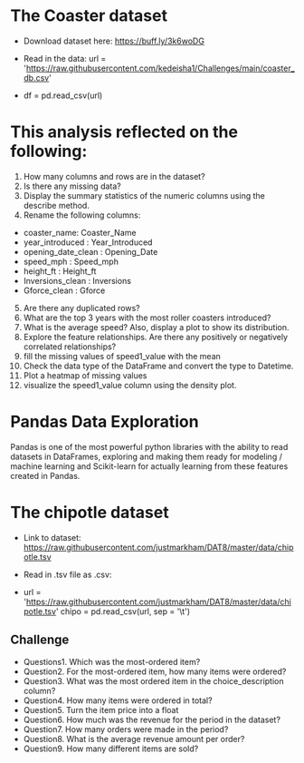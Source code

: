 # The Coaster dataset

- Download dataset here: https://buff.ly/3k6woDG 

- Read in the data:
url = 'https://raw.githubusercontent.com/kedeisha1/Challenges/main/coaster_db.csv'

- df = pd.read_csv(url) 

# This analysis reflected on the following:

1. How many columns and rows are in the dataset?
2. Is there any missing data?
3. Display the summary statistics of the numeric columns using the describe method.
4. Rename the following columns:
- coaster_name: Coaster_Name
- year_introduced : Year_Introduced
- opening_date_clean : Opening_Date
- speed_mph : Speed_mph
- height_ft : Height_ft
- Inversions_clean : Inversions
- Gforce_clean : Gforce

5. Are there any duplicated rows?
6. What are the top 3 years with the most roller coasters introduced?
7. What is the average speed? Also, display a plot to show its distribution.
8. Explore the feature relationships. Are there any positively or negatively correlated relationships?
9. fill the missing values of speed1_value with the mean
10. Check the data type of the DataFrame and convert the type to Datetime.
11. Plot a heatmap of missing values
12. visualize the speed1_value column using the density plot.



# Pandas Data Exploration
Pandas is one of the most powerful python libraries with the ability to read datasets in DataFrames, exploring and making them ready for modeling / machine learning and Scikit-learn for actually learning from these features created in Pandas.

# The chipotle dataset

- Link to dataset: https://raw.githubusercontent.com/justmarkham/DAT8/master/data/chipotle.tsv

- Read in .tsv file as .csv:

- url
 = 'https://raw.githubusercontent.com/justmarkham/DAT8/master/data/chipotle.tsv'
chipo = pd.read_csv(url, sep = '\t')

## Challenge
- Questions1. Which was the most-ordered item?
- Question2. For the most-ordered item, how many items were ordered?
- Question3. What was the most ordered item in the choice_description column?
- Question4. How many items were ordered in total?
- Question5. Turn the item price into a float
- Question6. How much was the revenue for the period in the dataset?
- Question7. How many orders were made in the period?
- Question8. What is the average revenue amount per order?
- Question9. How many different items are sold?
